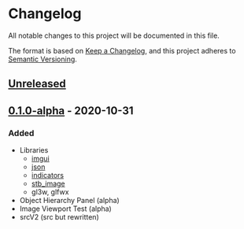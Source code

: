 # Changelog
All notable changes to this project will be documented in this file.

The format is based on [Keep a Changelog](https://keepachangelog.com/en/1.0.0/),
and this project adheres to [Semantic Versioning](https://semver.org/spec/v2.0.0.html).

## [Unreleased]

## [0.1.0-alpha] - 2020-10-31
### Added
- Libraries
  - [imgui](https://github.com/ocornut/imgui)
  - [json](https://github.com/nlohmann/json)
  - [indicators](https://github.com/p-ranav/indicators)
  - [stb_image](https://github.com/nothings/stb/blob/master/stb_image.h)
  - gl3w, glfwx
- Object Hierarchy Panel (alpha)
- Image Viewport Test (alpha)
- srcV2 (src but rewritten)

[Unreleased]: https://github.com/Platinum-Phoenix/Photorealistic/compare/tag/v0.1.0-alpha...HEAD
[0.1.0-alpha]: https://github.com/Platinum-Phoenix/Photorealistic/releases/tag/v0.1.0-alpha